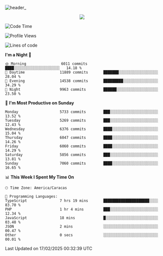 ![header_](https://github.com/user-attachments/assets/4010d822-ccdc-4198-b608-18c773338d18)


<p align="center">
  <a href="http://www.github.com/thevacs">
    <img src="https://github-readme-streak-stats.herokuapp.com/?user=thevacs&stroke=ffffff&background=1c1917&ring=0891b2&fire=0891b2&currStreakNum=ffffff&currStreakLabel=0891b2&sideNums=ffffff&sideLabels=ffffff&dates=ffffff&hide_border=true" />
  </a>
</p>

<!--START_SECTION:waka-->
![Code Time](http://img.shields.io/badge/Code%20Time-3%2C333%20hrs%2015%20mins-blue)

![Profile Views](http://img.shields.io/badge/Profile%20Views-0-blue)

![Lines of code](https://img.shields.io/badge/From%20Hello%20World%20I%27ve%20Written-5.3%20million%20lines%20of%20code-blue)

**I'm a Night 🦉** 

```text
🌞 Morning                6011 commits        ████░░░░░░░░░░░░░░░░░░░░░   14.18 % 
🌆 Daytime                11889 commits       ███████░░░░░░░░░░░░░░░░░░   28.04 % 
🌃 Evening                14538 commits       █████████░░░░░░░░░░░░░░░░   34.29 % 
🌙 Night                  9963 commits        ██████░░░░░░░░░░░░░░░░░░░   23.50 % 
```
📅 **I'm Most Productive on Sunday** 

```text
Monday                   5733 commits        ███░░░░░░░░░░░░░░░░░░░░░░   13.52 % 
Tuesday                  5269 commits        ███░░░░░░░░░░░░░░░░░░░░░░   12.43 % 
Wednesday                6376 commits        ████░░░░░░░░░░░░░░░░░░░░░   15.04 % 
Thursday                 6047 commits        ████░░░░░░░░░░░░░░░░░░░░░   14.26 % 
Friday                   6060 commits        ████░░░░░░░░░░░░░░░░░░░░░   14.29 % 
Saturday                 5856 commits        ███░░░░░░░░░░░░░░░░░░░░░░   13.81 % 
Sunday                   7060 commits        ████░░░░░░░░░░░░░░░░░░░░░   16.65 % 
```


📊 **This Week I Spent My Time On** 

```text
🕑︎ Time Zone: America/Caracas

💬 Programming Languages: 
TypeScript               7 hrs 19 mins       █████████████████████░░░░   83.70 % 
PHP                      1 hr 4 mins         ███░░░░░░░░░░░░░░░░░░░░░░   12.34 % 
JavaScript               18 mins             █░░░░░░░░░░░░░░░░░░░░░░░░   03.48 % 
JSON                     2 mins              ░░░░░░░░░░░░░░░░░░░░░░░░░   00.47 % 
Other                    0 secs              ░░░░░░░░░░░░░░░░░░░░░░░░░   00.01 % 
```


 Last Updated on 17/02/2025 00:32:39 UTC
<!--END_SECTION:waka-->
